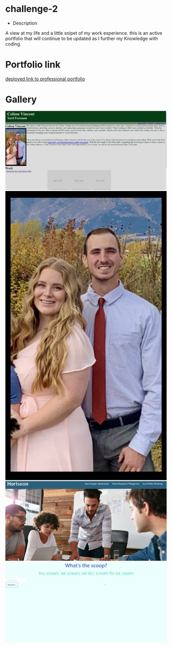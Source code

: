 # challenge-2
* Description

A view at my life and a little snipet of my work experience.
this is an active portfolio that will continue to be updated as I further my Knowledge with coding.

# Portfolio link

[deployed link to professional portfolio](https://coltonvincent.github.io/challenge-2/)

# Gallery

![](Portfolio.jpg)
![](IMG_5475.jpg)
![](horiseon.jpg)
![](project-1.jpg)